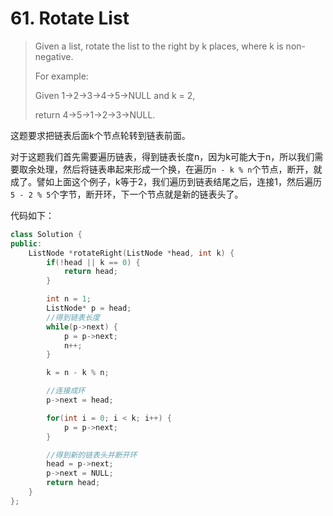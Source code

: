 # 61. Rotate List

> Given a list, rotate the list to the right by k places, where k is non-negative.
>
> For example:
>
> Given 1-&gt;2-&gt;3-&gt;4-&gt;5-&gt;NULL and k = 2,
>
> return 4-&gt;5-&gt;1-&gt;2-&gt;3-&gt;NULL.

这题要求把链表后面k个节点轮转到链表前面。

对于这题我们首先需要遍历链表，得到链表长度n，因为k可能大于n，所以我们需要取余处理，然后将链表串起来形成一个换，在遍历`n - k % n`个节点，断开，就成了。譬如上面这个例子，k等于2，我们遍历到链表结尾之后，连接1，然后遍历 `5 - 2 % 5`个字节，断开环，下一个节点就是新的链表头了。

代码如下：

```cpp
class Solution {
public:
    ListNode *rotateRight(ListNode *head, int k) {
        if(!head || k == 0) {
            return head;
        }

        int n = 1;
        ListNode* p = head;
        //得到链表长度
        while(p->next) {
            p = p->next;
            n++;
        }

        k = n - k % n;

        //连接成环
        p->next = head;

        for(int i = 0; i < k; i++) {
            p = p->next;
        }

        //得到新的链表头并断开环
        head = p->next;
        p->next = NULL;
        return head;
    }
};
```

